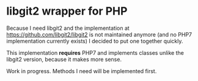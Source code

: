 # libgit2 wrapper for PHP

Because I need libgit2 and the implementation at https://github.com/libgit2/libgit2 is not maintained anymore (and no PHP7 implementation currently exists) I decided to put one together quickly.

This implementation __requires__ PHP7 and implements classes unlike the libgit2 version, because it makes more sense.

Work in progress. Methods I need will be implemented first.
